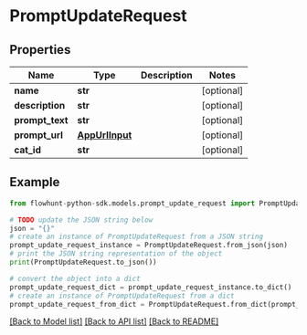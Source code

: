 # PromptUpdateRequest


## Properties

Name | Type | Description | Notes
------------ | ------------- | ------------- | -------------
**name** | **str** |  | [optional] 
**description** | **str** |  | [optional] 
**prompt_text** | **str** |  | [optional] 
**prompt_url** | [**AppUrlInput**](AppUrlInput.md) |  | [optional] 
**cat_id** | **str** |  | [optional] 

## Example

```python
from flowhunt-python-sdk.models.prompt_update_request import PromptUpdateRequest

# TODO update the JSON string below
json = "{}"
# create an instance of PromptUpdateRequest from a JSON string
prompt_update_request_instance = PromptUpdateRequest.from_json(json)
# print the JSON string representation of the object
print(PromptUpdateRequest.to_json())

# convert the object into a dict
prompt_update_request_dict = prompt_update_request_instance.to_dict()
# create an instance of PromptUpdateRequest from a dict
prompt_update_request_from_dict = PromptUpdateRequest.from_dict(prompt_update_request_dict)
```
[[Back to Model list]](../README.md#documentation-for-models) [[Back to API list]](../README.md#documentation-for-api-endpoints) [[Back to README]](../README.md)


